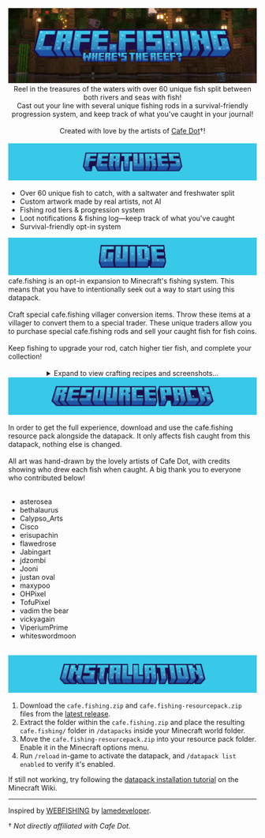 <img src="./.github/assets/cafe.fishing_logo.png" alt="The cafe.fishing logo with the subtitle saying, 'where's the reef'. In the background is a screenshot of a player fishing on a dock built in Minecraft with shaders enabled." />

<div align="center">
Reel in the treasures of the waters with over 60 unique fish split between both rivers and seas with fish!<br>Cast out your line with several unique fishing rods in a survival-friendly progression system, and keep track of what you've caught in your journal!
<br><br>
Created with love by the artists of <a href="https://discord.gg/cafedot">Cafe Dot</a>†!
</div>
<br>
<img src="./.github/assets/features.png" />

- Over 60 unique fish to catch, with a saltwater and freshwater split
- Custom artwork made by real artists, not AI
- Fishing rod tiers & progression system
- Loot notifications & fishing log—keep track of what you've caught
- Survival-friendly opt-in system
<img src="./.github/assets/guide.png" />
cafe.fishing is an opt-in expansion to Minecraft's fishing system. This means that you have to intentionally seek out a way to start using this datapack.
<br><br>
Craft special cafe.fishing villager conversion items. Throw these items at a villager to convert them to a special trader. These unique traders allow you to purchase special cafe.fishing rods and sell your caught fish for fish coins.
<br><br>
Keep fishing to upgrade your rod, catch higher tier fish, and complete your collection!
<br><br>
<details align="center">
<summary>Expand to view crafting recipes and screenshots...</summary>
<br>
<img src="./.github/assets/guide/rods.png" style="width: 512px" />
<br>
6 Fishing Rods + 1 Barrel = Fishing Rod Vendor Conversion Item
<br><br>
<img src="./.github/assets/guide/fresh.png" style="width: 512px" />
<br>
8 Salmon + 1 Barrel = Freshwater Vendor Conversion Item
<br><br>
<img src="./.github/assets/guide/salt.png" style="width: 512px"/>
<br>
8 Cod + 1 Barrel = Saltwater Vendor Conversion Item
<br><br>
<img src="./.github/assets/guide/coinvendor.png" style="width: 512px"/>
<br>
Sell your fish to the fishing vendors for Fish Coins!
<br><br>
<img src="./.github/assets/guide/rodvendor.png" style="width: 512px"/>
<br>
Upgrade your rod at the Rod Vendor for Fish Coins!
<br><br>
<img src="./.github/assets/guide/loottracker.png" style="width: 512px"/>
<br>
Keep track of your fishing log in the advancements tab!
</details>

<img src="./.github/assets/resourcepack.png" />

In order to get the full experience, download and use the cafe.fishing resource pack alongside the datapack. It only affects fish caught from this datapack, nothing else is changed.
<br><br>
All art was hand-drawn by the lovely artists of Cafe Dot, with credits showing who drew each fish when caught. A big thank you to everyone who contributed below!
<br><br>
- asterosea 
- bethalaurus
- Calypso_Arts 
- Cisco
- erisupachin
- flawedrose
- Jabingart
- jdzombi
- Jooni
- justan oval
- maxypoo
- OHPixel
- TofuPixel
- vadim the bear
- vickyagain
- ViperiumPrime
- whiteswordmoon
<br><br>
<img src="./.github/assets/installation.png" />

1. Download the `cafe.fishing.zip` and `cafe.fishing-resourcepack.zip` files from the [latest release](https://github.com/maxheyn/cafe.fishing/releases/latest).
2. Extract the folder within the `cafe.fishing.zip` and place the resulting `cafe.fishing/` folder in `/datapacks` inside your Minecraft world folder.
3. Move the `cafe.fishing-resourcepack.zip` into your resource pack folder. Enable it in the Minecraft options menu.
4. Run `/reload` in-game to activate the datapack, and `/datapack list enabled` to verify it's enabled.

If still not working, try following the [datapack installation tutorial](https://minecraft.wiki/w/Tutorial:Installing_a_data_pack) on the Minecraft Wiki.

---

Inspired by [WEBFISHING](https://store.steampowered.com/app/3146520/WEBFISHING/) by [lamedeveloper](https://lamedeveloper.itch.io/).

† _Not directly affiliated with Cafe Dot._